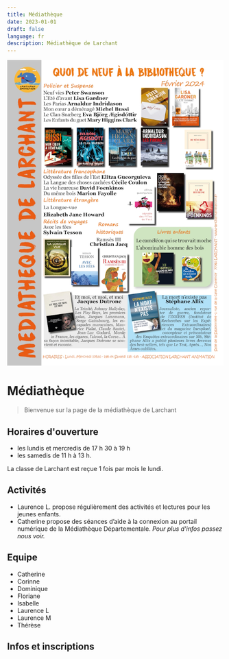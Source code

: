 ```yaml
---
title: Médiathèque
date: 2023-01-01
draft: false
language: fr
description: Médiathèque de Larchant
---
```



![](newsletter-fevrier-2024.jpg)

# Médiathèque

> Bienvenue sur la page de la médiathèque de Larchant

## Horaires d'ouverture

* les lundis et mercredis de 17 h 30 à 19 h 
* les samedis de 11 h à 13 h.

La classe de Larchant est reçue 1 fois par mois le lundi. 

## Activités

* Laurence L. propose régulièrement des activités et lectures pour les jeunes enfants.
* Catherine propose des séances d’aide à la connexion au portail numérique de la Médiathèque Départementale.
  *Pour plus d'infos passez nous voir.*

## Equipe

* Catherine
* Corinne 
* Dominique 
* Floriane 
* Isabelle 
* Laurence L
* Laurence M 
* Thérèse

## Infos et inscriptions

![]()
